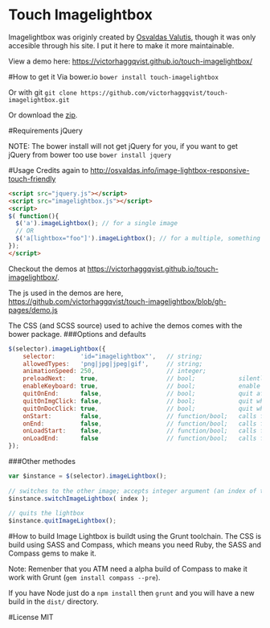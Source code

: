 Touch Imagelightbox
==============
Imagelightbox was originly created by [Osvaldas Valutis](http://osvaldas.info/image-lightbox-responsive-touch-friendly), though it was only accesible through his site. I put it here to make it more maintainable.

View a demo here: https://victorhaggqvist.github.io/touch-imagelightbox/

#How to get it
Via bower.io `bower install touch-imagelightbox`

Or with git `git clone https://github.com/victorhaggqvist/touch-imagelightbox.git`

Or download the [zip](https://github.com/victorhaggqvist/touch-imagelightbox/archive/master.zip).

#Requirements
jQuery

NOTE: The bower install will not get jQuery for you, if you want to get jQuery from bower too use `bower install jquery`

#Usage
Credits again to http://osvaldas.info/image-lightbox-responsive-touch-friendly
```html
<script src="jquery.js"></script>
<script src="imagelightbox.js"></script>
<script>
$( function(){
  $('a').imageLightbox(); // for a single image
  // OR
  $('a[lightbox="foo"]').imageLightbox(); // for a multiple, something like this
});
</script>
```

Checkout the demos at https://victorhaggqvist.github.io/touch-imagelightbox/.

The js used in the demos are here, https://github.com/victorhaggqvist/touch-imagelightbox/blob/gh-pages/demo.js 

The CSS (and SCSS source) used to achive the demos comes with the bower package.
###Options and defaults
```js
$(selector).imageLightbox({
    selector:       'id="imagelightbox"',   // string;
    allowedTypes:   'png|jpg|jpeg|gif',     // string;
    animationSpeed: 250,                    // integer;
    preloadNext:    true,                   // bool;            silently preload the next image
    enableKeyboard: true,                   // bool;            enable keyboard shortcuts (arrows Left/Right and Esc)
    quitOnEnd:      false,                  // bool;            quit after viewing the last image
    quitOnImgClick: false,                  // bool;            quit when the viewed image is clicked
    quitOnDocClick: true,                   // bool;            quit when anything but the viewed image is clicked
    onStart:        false,                  // function/bool;   calls function when the lightbox starts
    onEnd:          false,                  // function/bool;   calls function when the lightbox quits
    onLoadStart:    false,                  // function/bool;   calls function when the image load begins
    onLoadEnd:      false                   // function/bool;   calls function when the image finishes loading
});
```

###Other methodes
```js
var $instance = $(selector).imageLightbox();
 
// switches to the other image; accepts integer argument (an index of the desired image)
$instance.switchImageLightbox( index );
 
// quits the lightbox
$instance.quitImageLightbox();
```

#How to build
Image Lightbox is buildt using the Grunt toolchain. The CSS is build using SASS and Compass, which means you need Ruby, the SASS and Compass gems to make it. 

Note: Remenber that you ATM need a alpha build of Compass to make it work with Grunt (`gem install compass --pre`).

If you have Node just do a `npm install` then `grunt` and you will have a new build in the `dist/` directory.

#License
MIT
